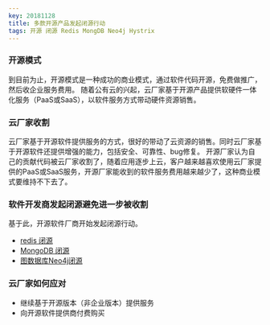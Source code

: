 ```yaml
---
key: 20181128
title: 多款开源产品发起闭源行动
tags: 开源 闭源 Redis MongDB Neo4j Hystrix
---
```


### 开源模式
到目前为止，开源模式是一种成功的商业模式，通过软件代码开源，免费做推广，然后收企业服务费用。
随着公有云的兴起，云厂家基于开源产品提供软硬件一体化服务（PaaS或SaaS），以软件服务方式带动硬件资源销售。
### 云厂家收割
云厂家基于开源软件提供服务的方式，很好的带动了云资源的销售。同时云厂家基于开源软件还提供增强的能力，包括安全、可靠性、bug修复。
开源厂家认为自己的贡献代码被云厂家收割了，随着应用逐步上云，客户越来越喜欢使用云厂家提供的PaaS或SaaS服务，开源厂家能收到的软件服务费用越来越少了，这种商业模式要维持不下去了。
### 软件开发商发起闭源避免进一步被收割
基于此，开源软件厂商开始发起闭源行动。
- [redis 闭源](http://stor.51cto.com/art/201811/586136.htm)
- [MongoDB 闭源]()
- [图数据库Neo4j闭源](https://yq.aliyun.com/articles/672607)
### 云厂家如何应对
- 继续基于开源版本（非企业版本）提供服务
- 向开源软件提供商付费购买